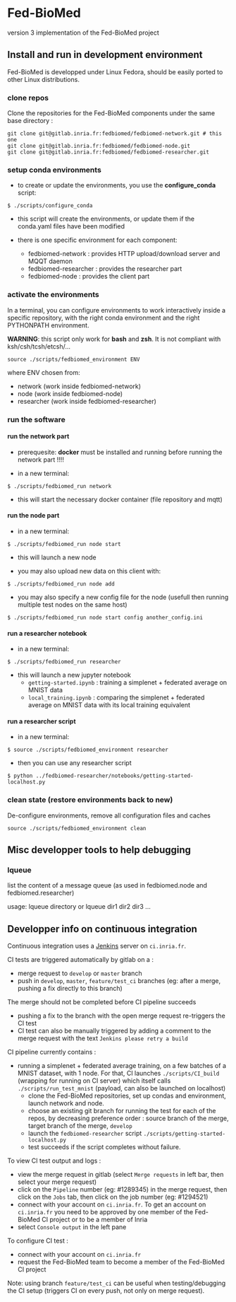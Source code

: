 # Fed-BioMed

version 3 implementation of the Fed-BioMed project

## Install and run in development environment

Fed-BioMed is developped under Linux Fedora, should be easily ported to other Linux distributions.

### clone repos

Clone the repositories for the Fed-BioMed components under the same base directory :
```
git clone git@gitlab.inria.fr:fedbiomed/fedbiomed-network.git # this one
git clone git@gitlab.inria.fr:fedbiomed/fedbiomed-node.git
git clone git@gitlab.inria.fr:fedbiomed/fedbiomed-researcher.git
```

### setup conda environments

* to create or update the environments, you use the **configure_conda** script:

```
$ ./scripts/configure_conda
```

* this script will create the environments, or update them if the conda.yaml files have been modified

* there is one specific environment for each component:

  * fedbiomed-network :  provides HTTP upload/download server and MQQT daemon
  * fedbiomed-researcher : provides the researcher part
  * fedbiomed-node : provides the client part

### activate the environments

In a terminal, you can configure environments to work interactively inside a specific repository, with the right conda environment and the right PYTHONPATH environment.

**WARNING**: this script only work for **bash** and **zsh**. It is not compliant with ksh/csh/tcsh/etcsh/...

```
source ./scripts/fedbiomed_environment ENV
```

where ENV chosen from:

* network (work inside fedbiomed-network)
* node (work inside fedbiomed-node)
* researcher (work inside fedbiomed-researcher)


### run the software

#### run the network part

* prerequesite: **docker** must be installed and running before running the network part !!!!

* in a new terminal:

```
$ ./scripts/fedbiomed_run network
```

* this will start the necessary docker container (file repository and mqtt)

#### run the node part

* in a new terminal:

```
$ ./scripts/fedbiomed_run node start
```

* this will launch a new node

* you may also upload new data on this client with:

```
$ ./scripts/fedbiomed_run node add
```

* you may also specify a new config file for the node (usefull then running multiple test nodes on the same host)

```
$ ./scripts/fedbiomed_run node start config another_config.ini
```


#### run a researcher notebook

* in a new terminal:

```
$ ./scripts/fedbiomed_run researcher
```

* this will launch a new jupyter notebook
  - `getting-started.ipynb` : training a simplenet + federated average on MNIST data
  - `local_training.ipynb` : comparing the simplenet + federated average on MNIST data with its local training equivalent


#### run a researcher script

* in a new terminal:

```
$ source ./scripts/fedbiomed_environment researcher
```

* then you can use any researcher script

```
$ python ../fedbiomed-researcher/notebooks/getting-started-localhost.py
```

### clean state (restore environments back to new)

De-configure environments, remove all configuration files and caches
```
source ./scripts/fedbiomed_environment clean
```



## Misc developper tools to help debugging

### lqueue

list the content of a message queue (as used in fedbiomed.node and fedbiomed.researcher)

usage:  lqueue directory
   or
        lqueue dir1 dir2 dir3 ...

## Developper info on continuous integration

Continuous integration uses a [Jenkins](https://www.jenkins.io/) server on `ci.inria.fr`. 

CI tests are triggered automatically by gitlab on a :
* merge request to `develop` or `master` branch
* push in `develop`, `master`, `feature/test_ci` branches (eg: after a merge, pushing a fix directly to this branch)

The merge should not be completed before CI pipeline succeeds
* pushing a fix to the branch with the open merge request re-triggers the CI test
* CI test can also be manually triggered by adding a comment to the merge request with the text `Jenkins please retry a build`

CI pipeline currently contains :
* running a simplenet + federated average training, on a few batches of a MNIST dataset, with 1 node. For that, CI launches `./scripts/CI_build` (wrapping for running on CI server) which itself calls `./scripts/run_test_mnist` (payload, can also be launched on localhost)
  - clone the Fed-BioMed repositories, set up condas and environment, launch network and node. 
  - choose an existing git branch for running the test for each of the repos, by decreasing preference order : source branch of the merge, target branch of the merge, `develop`
  - launch the `fedbiomed-researcher` script `./scripts/getting-started-localhost.py`
  - test succeeds if the script completes without failure.


To view CI test output and logs :
* view the merge request in gitlab (select `Merge requests` in left bar, then select your merge request)
* click on the `Pipeline` number (eg: #1289345) in the merge request, then click on the `Jobs` tab, then click on the job number (eg: #1294521)
* connect with your account on `ci.inria.fr`. To get an account on `ci.inria.fr` you need to be approved by one member of the Fed-BioMed CI project or to be a member of Inria
* select `Console output` in the left pane

To configure CI test :
* connect with your account on `ci.inria.fr`
* request the Fed-BioMed team to become a member of the Fed-BioMed CI project

Note: using branch `feature/test_ci` can be useful when testing/debugging the CI setup (triggers CI on every push, not only on merge request).
